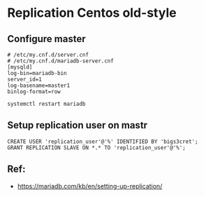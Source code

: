 # Replication Centos old-style 

## Configure master 

```
# /etc/my.cnf.d/server.cnf 
# /etc/my.cnf.d/mariadb-server.cnf 
[mysqld]
log-bin=mariadb-bin 
server_id=1
log-basename=master1
binlog-format=row

systemctl restart mariadb

```

## Setup replication user on mastr 

```
CREATE USER 'replication_user'@'%' IDENTIFIED BY 'bigs3cret';
GRANT REPLICATION SLAVE ON *.* TO 'replication_user'@'%';

```


## Ref: 

  * https://mariadb.com/kb/en/setting-up-replication/

